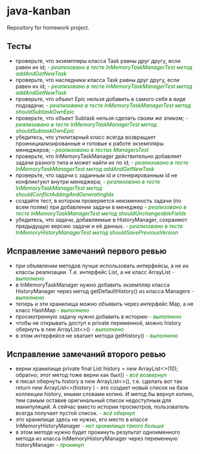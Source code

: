 # java-kanban
Repository for homework project.

## Тесты
* проверьте, что экземпляры класса Task равны друг другу, если равен их id; <span style='color: green'> _- реализовано в тесте InMemoryTaskManagerTest метод addAndGetNewTask_</span>
* проверьте, что наследники класса Task равны друг другу, если равен их id; <span style='color: green'> _- реализовано в тесте InMemoryTaskManagerTest метод addAndGetNewTask_</span>
* проверьте, что объект Epic нельзя добавить в самого себя в виде подзадачи;  <span style='color: green'> _- реализовано в тесте InMemoryTaskManagerTest метод shouldSubtaskOwnEpic_</span>
* проверьте, что объект Subtask нельзя сделать своим же эпиком;  <span style='color: green'> _- реализовано в тесте InMemoryTaskManagerTest метод shouldSubtaskOwnEpic_</span>
* убедитесь, что утилитарный класс всегда возвращает проинициализированные и готовые к работе экземпляры менеджеров;<span style='color: green'> _- реализовано в тестах ManagersTest_</span>
* проверьте, что InMemoryTaskManager действительно добавляет задачи разного типа и может найти их по id; <span style='color: green'> _- реализовано в тесте InMemoryTaskManagerTest метод addAndGetNewTask_</span>
* проверьте, что задачи с заданным id и сгенерированным id не конфликтуют внутри менеджера; <span style='color: green'> _- реализовано в тесте InMemoryTaskManagerTest метод shouldConflictAddingAndGeneratingIds_</span>
* создайте тест, в котором проверяется неизменность задачи (по всем полям) при добавлении задачи в менеджер <span style='color: green'> _- реализовано в тесте InMemoryTaskManagerTest метод shouldUnchangeableFields_</span>
* убедитесь, что задачи, добавляемые в HistoryManager, сохраняют предыдущую версию задачи и её данных. <span style='color: green'> _- реализовано в тесте InMemoryHistoryManagerTest метод shouldSavePreviousVersion_</span>

## Исправление замечаний первого ревью
* при объявлении методов лучше использовать интерфейсы, а не их классы реализации. Т.е. интерфейс List, а не класс ArrayList  <span style='color: green'> _- выполнено_</span>
* в InMemoryTaskManager нужно добавить экземпляр класса HistoryManager через метод getDefaultHistory() из класса Managers  <span style='color: green'> _- выполнено_</span>
* теперь и эти хранилища можно объявить через интерфейс Map, а не класс HashMap  <span style='color: green'> _- выполнено_</span>
* просмотренную задачу нужно добавить в историю <span style='color: green'> _- выполнено_</span>
* чтобы не открывать доступ к private переменной, можно history обернуть в new ArrayList<>()  <span style='color: green'> _- выполнено_</span>
* в этом интерфейсе не хватает метода getHistory() <span style='color: green'> _- выполнено_</span> 

## Исправление замечаний второго ревью
* верни хранилище  private final List<Task> history = new ArrayList<>(10);  обратно; этот метод тоже верни как был))   <span style='color: green'> _- всё возвернул_</span>
* я писал обернуть history в new ArrayList<>(), т.е. сделать вот так return new ArrayList<>(history ) - это создает новый список на базе коллекции history, иными словами копию. И метод бы вернул копию, тем самым оставив оригинальный список недоступным для манипуляций. А сейчас вместо истории просмотров, пользователь всегда получает пустой список. <span style='color: green'> _- всё обернул_</span>
* это хранилище здесь не нужно, его место в классе InMemoryHistoryManager  <span style='color: green'> _- нет хранилища такого больше_</span>
* в этом методе нужно будет прокинуть результат одноименного метода из класса InMemoryHistoryManager  через переменную historyManager  <span style='color: green'> _- прокинул_</span>